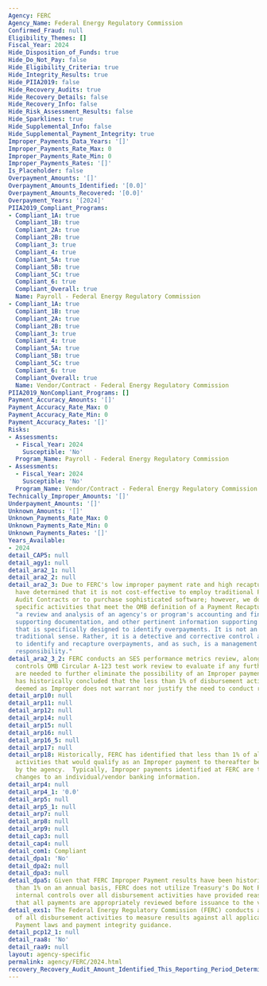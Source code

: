 ```yaml
---
Agency: FERC
Agency_Name: Federal Energy Regulatory Commission
Confirmed_Fraud: null
Eligibility_Themes: []
Fiscal_Year: 2024
Hide_Disposition_of_Funds: true
Hide_Do_Not_Pay: false
Hide_Eligibility_Criteria: true
Hide_Integrity_Results: true
Hide_PIIA2019: false
Hide_Recovery_Audits: true
Hide_Recovery_Details: false
Hide_Recovery_Info: false
Hide_Risk_Assessment_Results: false
Hide_Sparklines: true
Hide_Supplemental_Info: false
Hide_Supplemental_Payment_Integrity: true
Improper_Payments_Data_Years: '[]'
Improper_Payments_Rate_Max: 0
Improper_Payments_Rate_Min: 0
Improper_Payments_Rates: '[]'
Is_Placeholder: false
Overpayment_Amounts: '[]'
Overpayment_Amounts_Identified: '[0.0]'
Overpayment_Amounts_Recovered: '[0.0]'
Overpayment_Years: '[2024]'
PIIA2019_Compliant_Programs:
- Compliant_1A: true
  Compliant_1B: true
  Compliant_2A: true
  Compliant_2B: true
  Compliant_3: true
  Compliant_4: true
  Compliant_5A: true
  Compliant_5B: true
  Compliant_5C: true
  Compliant_6: true
  Compliant_Overall: true
  Name: Payroll - Federal Energy Regulatory Commission
- Compliant_1A: true
  Compliant_1B: true
  Compliant_2A: true
  Compliant_2B: true
  Compliant_3: true
  Compliant_4: true
  Compliant_5A: true
  Compliant_5B: true
  Compliant_5C: true
  Compliant_6: true
  Compliant_Overall: true
  Name: Vendor/Contract - Federal Energy Regulatory Commission
PIIA2019_NonCompliant_Programs: []
Payment_Accuracy_Amounts: '[]'
Payment_Accuracy_Rate_Max: 0
Payment_Accuracy_Rate_Min: 0
Payment_Accuracy_Rates: '[]'
Risks:
- Assessments:
  - Fiscal_Year: 2024
    Susceptible: 'No'
  Program_Name: Payroll - Federal Energy Regulatory Commission
- Assessments:
  - Fiscal_Year: 2024
    Susceptible: 'No'
  Program_Name: Vendor/Contract - Federal Energy Regulatory Commission
Technically_Improper_Amounts: '[]'
Underpayment_Amounts: '[]'
Unknown_Amounts: '[]'
Unknown_Payments_Rate_Max: 0
Unknown_Payments_Rate_Min: 0
Unknown_Payments_Rates: '[]'
Years_Available:
- 2024
detail_CAP5: null
detail_agy1: null
detail_ara2_1: null
detail_ara2_2: null
detail_ara2_3: Due to FERC's low improper payment rate and high recapture rate, we
  have determined that it is not cost-effective to employ traditional Payment Recapture
  Audit Contracts or to purchase sophisticated software; however, we do conduct site
  specific activities that meet the OMB definition of a Payment Recapture Audit -
  "a review and analysis of an agency's or program's accounting and financial records,
  supporting documentation, and other pertinent information supporting its payments,
  that is specifically designed to identify overpayments. It is not an audit in the
  traditional sense. Rather, it is a detective and corrective control activity designed
  to identify and recapture overpayments, and as such, is a management function and
  responsibility."
detail_ara2_3_2: FERC conducts an SES performance metrics review, along with an internal
  controls OMB Circular A-123 test work review to evaluate if any further controls
  are needed to further eliminate the possibility of an Improper payment being issued.  FERC
  has historically concluded that the less than 1% of disbursement activity that is
  deemed as Improper does not warrant nor justify the need to conduct recovery AUDITS.
detail_arp10: null
detail_arp11: null
detail_arp12: null
detail_arp14: null
detail_arp15: null
detail_arp16: null
detail_arp16_5: null
detail_arp17: null
detail_arp18: Historically, FERC has identified that less than 1% of all disbursement
  activities that would qualify as an Improper payment to thereafter be recovered
  by the agency.  Typically, Improper payments identified at FERC are the result of
  changes to an individual/vendor banking information.
detail_arp4: null
detail_arp4_1: '0.0'
detail_arp5: null
detail_arp5_1: null
detail_arp7: null
detail_arp8: null
detail_arp9: null
detail_cap3: null
detail_cap4: null
detail_com1: Compliant
detail_dpa1: 'No'
detail_dpa2: null
detail_dpa3: null
detail_dpa5: Given that FERC Improper Payment results have been historically less
  than 1% on an annual basis, FERC does not utilize Treasury's Do Not Pay platform.  FERC
  internal controls over all disbursement activities have provided reasonable assurance
  that all payments are appropriately reviewed before issuance to the vendor/individual.
detail_exs1: The Federal Energy Regulatory Commission (FERC) conducts an annual review
  of all disbursement activities to measure results against all applicable Prompt
  Payment laws and payment integrity guidance.
detail_pcp12_1: null
detail_raa8: 'No'
detail_raa9: null
layout: agency-specific
permalink: agency/FERC/2024.html
recovery_Recovery_Audit_Amount_Identified_This_Reporting_Period_Determined_Not_Collectable_Rate: 0.0
---
```

